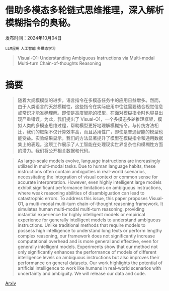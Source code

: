 # 借助多模态多轮链式思维推理，深入解析模糊指令的奥秘。

发布时间：2024年10月04日

`LLM应用` `人工智能` `多模态学习`

> Visual-O1: Understanding Ambiguous Instructions via Multi-modal Multi-turn Chain-of-thoughts Reasoning

# 摘要

> 随着大规模模型的进步，语言指令在多模态任务中的应用日益增多。然而，由于人类语言的天然模糊性，这些指令在实际应用中往往需要结合视觉信息或常识才能准确理解。即使是高度智能的模型，在面对模糊指令时也容易出现严重错误。为此，我们提出了 Visual-O1，一个多模态多轮推理框架，模拟人类的多模态思维过程，帮助模型更好地理解模糊指令。与传统方法相比，我们的框架不仅计算效率高，而且适用性广，即使是普通智能的模型也能受益。实验结果显示，我们的方法显著提升了模型在模糊指令和通用数据集上的表现。这项工作展示了人工智能在处理现实世界复杂性和模糊性方面的潜力。我们将公开相关数据和代码。

> As large-scale models evolve, language instructions are increasingly utilized in multi-modal tasks. Due to human language habits, these instructions often contain ambiguities in real-world scenarios, necessitating the integration of visual context or common sense for accurate interpretation. However, even highly intelligent large models exhibit significant performance limitations on ambiguous instructions, where weak reasoning abilities of disambiguation can lead to catastrophic errors. To address this issue, this paper proposes Visual-O1, a multi-modal multi-turn chain-of-thought reasoning framework. It simulates human multi-modal multi-turn reasoning, providing instantial experience for highly intelligent models or empirical experience for generally intelligent models to understand ambiguous instructions. Unlike traditional methods that require models to possess high intelligence to understand long texts or perform lengthy complex reasoning, our framework does not significantly increase computational overhead and is more general and effective, even for generally intelligent models. Experiments show that our method not only significantly enhances the performance of models of different intelligence levels on ambiguous instructions but also improves their performance on general datasets. Our work highlights the potential of artificial intelligence to work like humans in real-world scenarios with uncertainty and ambiguity. We will release our data and code.

[Arxiv](https://arxiv.org/abs/2410.03321)